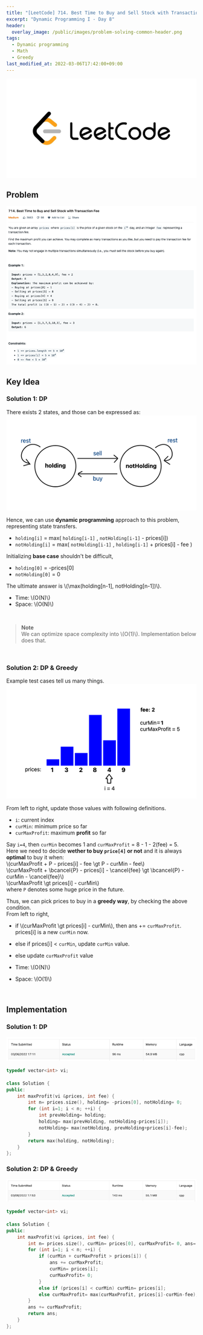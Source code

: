 ```yaml
---
title: "[LeetCode] 714. Best Time to Buy and Sell Stock with Transaction Fee explained"
excerpt: "Dynamic Programming I - Day 8"
header:
  overlay_image: /public/images/problem-solving-common-header.png
tags:
  - Dynamic programming
  - Math
  - Greedy
last_modified_at: 2022-03-06T17:42:00+09:00
---
```

<a href="https://leetcode.com/">
    <img src="/public/images/leetcode-logo.jpeg"/>
</a>

## Problem
<a href="https://leetcode.com/problems/best-time-to-buy-and-sell-stock-with-transaction-fee/">
    <img src="/public/images/leetcode-714.png"/>
</a>

<br/>

## Key Idea

### Solution 1: DP

There exists 2 states, and those can be expressed as:  
<img src="/public/images/leetcode-714-figure-1.png"/>

Hence, we can use **dynamic programming** approach to this problem, representing state transfers.

- `holding[i]` = max( `holding[i-1]` , `notHolding[i-1]` - prices[i])
- `notHolding[i]` = max( `notHolding[i-1]` , `holding[i-1]` + prices[i] - fee )

Initializing **base case** shouldn't be difficult,  
- `holding[0]` = -prices[0]
- `notHolding[0]` = 0

The ultimate answer is \\(\max(holding[n-1], notHolding[n-1])\\).

- Time: \\(O(N)\\)  
- Space: \\(O(N)\\)

<br/>

> **Note**  
We can optimize space complexity into \\(O(1)\\). Implementation below does that.

<br/>

### Solution 2: DP & Greedy

Example test cases tell us many things.  
<img src="/public/images/leetcode-714-figure-2.png"/>

From left to right, update those values with following definitions.  
- `i`: current index
- `curMin`: minimum price so far
- `curMaxProfit`: maximum **profit** so far

Say `i=4`, then `curMin` becomes 1 and `curMaxProfit` = 8 - 1 - 2(fee) = 5.  
Here we need to decide **wether to buy `price[4]` or not** and it is always **optimal** to buy it when:  
\\(curMaxProfit + P - prices[i] - fee \gt P - curMin - fee\\)  
\\(curMaxProfit + \bcancel{P} - prices[i] - \cancel{fee} \gt \bcancel{P} - curMin - \cancel{fee}\\)  
\\(curMaxProfit \gt prices[i] - curMin\\)  
where `P` denotes some huge price in the future.

Thus, we can pick prices to buy in a **greedy way**, by checking the above condition.  
From left to right, 
- if \\(curMaxProfit \gt prices[i] - curMin\\), then ans += `curMaxProfit`. prices[i] is a new `curMin` now.
- else if prices[i] < `curMin`, update `curMin` value.
- else update `curMaxProfit` value

- Time: \\(O(N)\\)  
- Space: \\(O(1)\\)

<br/>

## Implementation

### Solution 1: DP

<img src="/public/images/leetcode-714-result-1.png"/>

```cpp
typedef vector<int> vi;

class Solution {
public:
    int maxProfit(vi &prices, int fee) {
        int n= prices.size(), holding= -prices[0], notHolding= 0;
        for (int i=1; i < n; ++i) {
            int prevHolding= holding;
            holding= max(prevHolding, notHolding-prices[i]);
            notHolding= max(notHolding, prevHolding+prices[i]-fee);
        }
        return max(holding, notHolding);
    }
};
```

### Solution 2: DP & Greedy

<img src="/public/images/leetcode-714-result-2.png"/>

```cpp
typedef vector<int> vi;

class Solution {
public:
    int maxProfit(vi &prices, int fee) {
        int n= prices.size(), curMin= prices[0], curMaxProfit= 0, ans= 0;
        for (int i=1; i < n; ++i) {
            if (curMin + curMaxProfit > prices[i]) {
                ans += curMaxProfit;
                curMin= prices[i];
                curMaxProfit= 0;
            }
            else if (prices[i] < curMin) curMin= prices[i];
            else curMaxProfit= max(curMaxProfit, prices[i]-curMin-fee);
        }
        ans += curMaxProfit;
        return ans;
    }
};
```